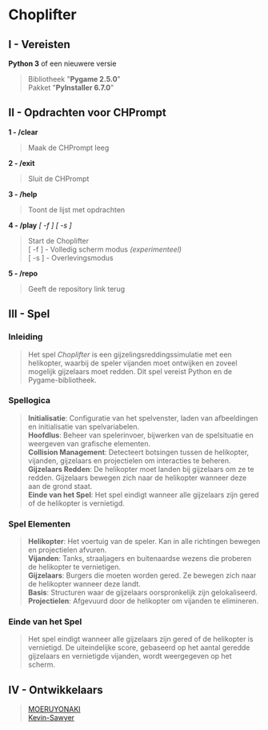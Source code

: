 # Choplifter

## I - Vereisten

**Python 3** of een nieuwere versie
> Bibliotheek "**Pygame 2.5.0**"  
> Pakket "**PyInstaller 6.7.0**"  
  
## II - Opdrachten voor CHPrompt

**1 - /clear**  
> Maak de CHPrompt leeg  
  
**2 - /exit**  
> Sluit de CHPrompt  
  
**3 - /help**  
> Toont de lijst met opdrachten 
  
**4 - /play** *[ -f ]* *[ -s ]*  
> Start de Choplifter  
> [ -f ] - Volledig scherm modus *(experimenteel)*  
> [ -s ] - Overlevingsmodus 
  
**5 - /repo**  
> Geeft de repository link terug  
  
## III - Spel  
  
### Inleiding
  
> Het spel *Choplifter* is een gijzelingsreddingssimulatie met een helikopter, waarbij de speler vijanden moet ontwijken en zoveel mogelijk gijzelaars moet redden. Dit spel vereist Python en de Pygame-bibliotheek.
  
### Spellogica
  
> **Initialisatie**: Configuratie van het spelvenster, laden van afbeeldingen en initialisatie van spelvariabelen.  
> **Hoofdlus**: Beheer van spelerinvoer, bijwerken van de spelsituatie en weergeven van grafische elementen.  
> **Collision Management**: Detecteert botsingen tussen de helikopter, vijanden, gijzelaars en projectielen om interacties te beheren.  
> **Gijzelaars Redden**: De helikopter moet landen bij gijzelaars om ze te redden. Gijzelaars bewegen zich naar de helikopter wanneer deze aan de grond staat.  
> **Einde van het Spel**: Het spel eindigt wanneer alle gijzelaars zijn gered of de helikopter is vernietigd.
  
### Spel Elementen
  
> **Helikopter**: Het voertuig van de speler. Kan in alle richtingen bewegen en projectielen afvuren.  
> **Vijanden**: Tanks, straaljagers en buitenaardse wezens die proberen de helikopter te vernietigen.  
> **Gijzelaars**: Burgers die moeten worden gered. Ze bewegen zich naar de helikopter wanneer deze landt.  
> **Basis**: Structuren waar de gijzelaars oorspronkelijk zijn gelokaliseerd.  
> **Projectielen**: Afgevuurd door de helikopter om vijanden te elimineren.
  
### Einde van het Spel
  
> Het spel eindigt wanneer alle gijzelaars zijn gered of de helikopter is vernietigd. De uiteindelijke score, gebaseerd op het aantal geredde gijzelaars en vernietigde vijanden, wordt weergegeven op het scherm.
  
## IV - Ontwikkelaars
  
> [MOERUYONAKI](https://www.github.com/MOERUYONAKI)  
> [Kevin-Sawyer](https://www.github.com/Kevin-Sawyer)  
  
